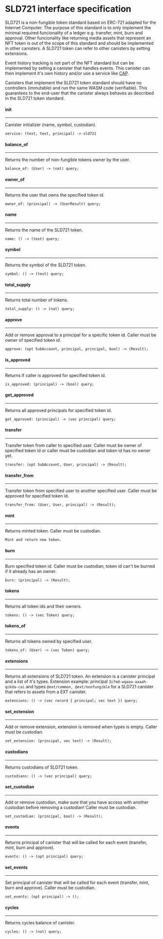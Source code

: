 # SLD721 interface specification

SLD721 is a non-fungible token standard based on ERC-721 adapted for the Internet Computer. The purpose of this standard is to only implement the minimal required funcionality of a ledger e.g. transfer, mint, burn and approval. Other funcionality like returning media assets that represent an NFT token is out of the scope of this standard and should be implemented in other canisters. A SLD721 token can refer to other canisters by setting extensions. 

Event history tracking is not part of the NFT standard but can be implemented by setting a canister that handles events. This canister can then implement it's own history and/or use a service like [CAP](https://cap.ooo/).

Canisters that implement the SLD721 token standard should have no controllers (immutable) and run the same WASM code (verifiable). This guarantees to the end-user that the canister always behaves as described in the SLD721 token standard.


#### init
---
Canister initializer (name, symbol, custodian).
```
service: (text, text, principal) -> sld721
```

#### balance_of
---
Returns the number of non-fungible tokens owner by the user.
```
balance_of: (User) -> (nat) query;
```

#### owner_of
---
Returns the user that owns the specified token id.
```
owner_of: (principal) -> (UserResult) query;
```

#### name
---
Returns the name of the SLD721 token.
```
name: () -> (text) query;
```

#### symbol
---
Returns the symbol of the SLD721 token.
```
symbol: () -> (text) query;
```

#### total_supply
---
Returns total number of tokens.
```
total_supply: () -> (nat) query;
```

#### approve
---
Add or remove approval to a principal for a specific token id.
Caller must be owner of specified token id.
```
approve: (opt SubAccount, principal, principal, bool) -> (Result);
```


#### is_approved
---
Returns if caller is approved for specified token id.
```
is_approved: (principal) -> (bool) query;
```

#### get_approved
---
Returns all approved principals for specified token id.
```
get_approved: (principal) -> (vec principal) query;
```

#### transfer
---
Transfer token from caller to specified user.
Caller must be owner of specified token id or caller must be custodian and token id has no owner yet.
```
transfer: (opt SubAccount, User, principal) -> (Result);
```

#### transfer_from
---
Transfer token from specified user to another specified user.
Caller must be approved for specified token id.
```
transfer_from: (User, User, principal) -> (Result);
```

#### mint
---
Returns minted token.
Caller must be custodian.
```
Mint and return new token.
```

#### burn
---
Burn specified token id.
Caller must be custodian, token id can't be burned if it already has an owner.
```
burn: (principal) -> (Result);
```


#### tokens
---
Returns all token ids and their owners.
```
tokens: () -> (vec Token) query;
```

#### tokens_of
---
Returns all tokens owned by specified user.
```
tokens_of: (User) -> (vec Token) query;
```

#### extensions
---
Returns all extensions of SLD721 token. An extension is a canister principal and a list of it's types.
Extension example: principal `3ifmd-wqaaa-aaaah-qckda-cai` and types `@ext/common, @ext/nonfungible` for a SLD721 canister that refers to assets from a EXT canister. 
```
extensions: () -> (vec record { principal; vec text }) query;
```

#### set_extension
---
Add or remove extension, extension is removed when types is empty.
Caller must be custodian.
```
set_extension: (principal, vec text) -> (Result);
```

#### custodians
---
Returns custodians of SLD721 token.
```
custodians: () -> (vec principal) query;
```

#### set_custodian
---
Add or remove custodian, make sure that you have access with another custodian before removing a custodian!
Caller must be custodian.
```
set_custodian: (principal, bool) -> (Result);
```

#### events
---
Returns principal of canister that will be called for each event (transfer, mint, burn and approve).
```
events: () -> (opt principal) query;
```

#### set_events
---
Set principal of canister that will be called for each event (transfer, mint, burn and approve).
Caller must be custodian.
```
set_events: (opt principal) -> ();
```

#### cycles
---
Returns cycles balance of canister.
```
cycles: () -> (nat) query;
```
